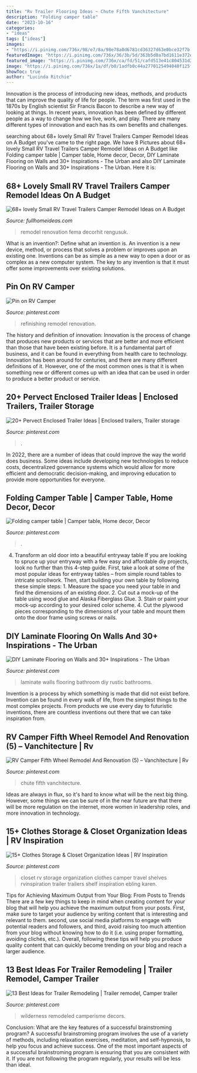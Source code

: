 ```yaml
---
title: "Rv Trailer Flooring Ideas ~ Chute Fifth Vanchitecture"
description: "Folding camper table"
date: "2023-10-16"
categories:
- "ideas"
tags: ["ideas"]
images:
- "https://i.pinimg.com/736x/98/e7/8a/98e78a0d6781cd36327d63e0bce32f7b.jpg"
featuredImage: "https://i.pinimg.com/736x/36/3b/5d/363b5d8a7bd1611e372eb781646981ba.jpg"
featured_image: "https://i.pinimg.com/736x/ca/fd/51/cafd513e41c804531d2e6c700240f496.jpg"
image: "https://i.pinimg.com/736x/1a/df/b0/1adfb0c44a2770125494040f125feb19--laminate-flooring-on-walls-interior-ideas.jpg"
ShowToc: true
author: "Lucinda Ritchie"
---
```



Innovation is the process of introducing new ideas, methods, and products that can improve the quality of life for people. The term was first used in the 1870s by English scientist Sir Francis Bacon to describe a new way of looking at things. In recent years, innovation has been defined by different people as a way to change how we live, work, and play. There are many different types of innovation and each has its own benefits and challenges.

	

		
searching about 68+ lovely Small RV Travel Trailers Camper Remodel Ideas on A Budget you've came to the right page. We have 8 Pictures about 68+ lovely Small RV Travel Trailers Camper Remodel Ideas on A Budget like Folding camper table | Camper table, Home decor, Decor, DIY Laminate Flooring on Walls and 30+ Inspirations - The Urban and also DIY Laminate Flooring on Walls and 30+ Inspirations - The Urban. Here it is:
		
    
## 68+ Lovely Small RV Travel Trailers Camper Remodel Ideas On A Budget

<img loading=lazy src="http://fullhomeideas.com/wp-content/uploads/2018/10/68-lovely-Small-RV-Travel-Trailers-Camper-Remodel-Ideas-on-A-Budget-09.jpg" onerror="this.onerror=null;this.src='https://tse2.mm.bing.net/th?id=OIP.npSNLI0b68-Koo2s-8PzbQHaJ4&amp;pid=15.1';" alt="68+ lovely Small RV Travel Trailers Camper Remodel Ideas on A Budget">

_Source: fullhomeideas.com_

>remodel renovation fema decorhit rengusuk. 

	

What is an invention?: Define what an invention is.
An invention is a new device, method, or process that solves a problem or improves upon an existing one. Inventions can be as simple as a new way to open a door or as complex as a new computer system. The key to any invention is that it must offer some improvements over existing solutions.

    
## Pin On RV Camper

<img loading=lazy src="https://i.pinimg.com/736x/98/e7/8a/98e78a0d6781cd36327d63e0bce32f7b.jpg" onerror="this.onerror=null;this.src='https://tse1.mm.bing.net/th?id=OIP.pFvRNI8wBOdb8OnYX2olWAHaJ4&amp;pid=15.1';" alt="Pin on RV Camper">

_Source: pinterest.com_

>refinishing remodel renovation. 

	

The history and definition of innovation:
Innovation is the process of change that produces new products or services that are better and more efficient than those that have been existing before. It is a fundamental part of business, and it can be found in everything from health care to technology. Innovation has been around for centuries, and there are many different definitions of it. However, one of the most common ones is that it is when something new or different comes up with an idea that can be used in order to produce a better product or service.

    
## 20+ Pervect Enclosed Trailer Ideas | Enclosed Trailers, Trailer Storage

<img loading=lazy src="https://i.pinimg.com/736x/e9/eb/4f/e9eb4f7a6e4f75ef82a4e0d9280613dd.jpg" onerror="this.onerror=null;this.src='https://tse3.mm.bing.net/th?id=OIP.SqQGbbLt8R6uyqTPYBnm5gHaFj&amp;pid=15.1';" alt="20+ Pervect Enclosed Trailer Ideas | Enclosed trailers, Trailer storage">

_Source: pinterest.com_

>. 

	

In 2022, there are a number of ideas that could improve the way the world does business. Some ideas include developing new technologies to reduce costs, decentralized governance systems which would allow for more efficient and democratic decision-making, and improving education to provide more opportunities for everyone.

    
## Folding Camper Table | Camper Table, Home Decor, Decor

<img loading=lazy src="https://i.pinimg.com/736x/36/3b/5d/363b5d8a7bd1611e372eb781646981ba.jpg" onerror="this.onerror=null;this.src='https://tse4.mm.bing.net/th?id=OIP.J0_pJYx2hM0x-QpKsPBSPwHaJ3&amp;pid=15.1';" alt="Folding camper table | Camper table, Home decor, Decor">

_Source: pinterest.com_

>. 

	

4. Transform an old door into a beautiful entryway table
If you are looking to spruce up your entryway with a few easy and affordable diy projects, look no further than this 4-step guide. First, take a look at some of the most popular ideas for entryway tables – from simple round tables to intricate scrollwork. Then, start building your own table by following these simple steps: 1. Measure the space you need your table in and find the dimensions of an existing door. 2. Cut out a mock-up of the table using wood glue and Alaska Fiberglass Glue. 3. Stain or paint your mock-up according to your desired color scheme. 4. Cut the plywood pieces corresponding to the dimensions of your table and mount them onto the door frame using screws or nails.

    
## DIY Laminate Flooring On Walls And 30+ Inspirations - The Urban

<img loading=lazy src="https://i.pinimg.com/736x/1a/df/b0/1adfb0c44a2770125494040f125feb19--laminate-flooring-on-walls-interior-ideas.jpg" onerror="this.onerror=null;this.src='https://tse3.mm.bing.net/th?id=OIP.ZL42FtWrtCgXWRZJGPeieQHaK9&amp;pid=15.1';" alt="DIY Laminate Flooring on Walls and 30+ Inspirations - The Urban">

_Source: pinterest.com_

>laminate walls flooring bathroom diy rustic bathrooms. 

	

Invention is a process by which something is made that did not exist before. Invention can be found in every walk of life, from the simplest things to the most complex projects. From products we use every day to futuristic inventions, there are countless inventions out there that we can take inspiration from.

    
## RV Camper Fifth Wheel Remodel And Renovation (5) – Vanchitecture | Rv

<img loading=lazy src="https://i.pinimg.com/736x/e1/4c/87/e14c87fb91c96b1141867dea400024db.jpg" onerror="this.onerror=null;this.src='https://tse1.mm.bing.net/th?id=OIP.MKCHljRSoraYm4Jrij6nYAHaKx&amp;pid=15.1';" alt="RV Camper Fifth Wheel Remodel And Renovation (5) – Vanchitecture | Rv">

_Source: pinterest.com_

>chute fifth vanchitecture. 

	

Ideas are always in flux, so it's hard to know what will be the next big thing. However, some things we can be sure of in the near future are that there will be more regulation on the internet, more women in leadership roles, and more innovation in technology.

    
## 15+ Clothes Storage &amp; Closet Organization Ideas | RV Inspiration

<img loading=lazy src="https://i.pinimg.com/736x/ca/fd/51/cafd513e41c804531d2e6c700240f496.jpg" onerror="this.onerror=null;this.src='https://tse1.mm.bing.net/th?id=OIP.7onHZpzad3VH9n-OeIIWugHaJ4&amp;pid=15.1';" alt="15+ Clothes Storage &amp; Closet Organization Ideas | RV Inspiration">

_Source: pinterest.com_

>closet rv storage organization clothes camper travel shelves rvinspiration trailer trailers shelf inspiration ebling karen. 

	

Tips for Achieving Maximum Output from Your Blog: From Posts to Trends
There are a few key things to keep in mind when creating content for your blog that will help you achieve the maximum output from your posts. First, make sure to target your audience by writing content that is interesting and relevant to them. second, use social media platforms to engage with potential readers and followers, and third, avoid raising too much attention from your blog without knowing how to do it (i.e. using proper formatting, avoiding clichés, etc.). Overall, following these tips will help you produce quality content that can quickly become trending on your blog and reach a larger audience.

    
## 13 Best Ideas For Trailer Remodeling | Trailer Remodel, Camper Trailer

<img loading=lazy src="https://i.pinimg.com/736x/90/cb/7a/90cb7a6930049a15260928a95891b6c9.jpg" onerror="this.onerror=null;this.src='https://tse3.mm.bing.net/th?id=OIP.FY9QvamGcKjKBf5_Zv7YWgHaJ3&amp;pid=15.1';" alt="13 Best Ideas for Trailer Remodeling | Trailer remodel, Camper trailer">

_Source: pinterest.com_

>wilderness remodeled camperisme decors. 

	

Conclusion: What are the key features of a successful brainstroming program?
A successful brainstroming program involves the use of a variety of methods, including relaxation exercises, meditation, and self-hypnosis, to help you focus and achieve success. One of the most important aspects of a successful brainstroming program is ensuring that you are consistent with it. If you are not following the program regularly, your results will be less than ideal.

